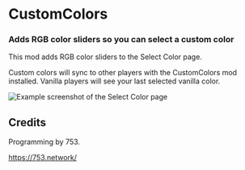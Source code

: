 # CustomColors
### Adds RGB color sliders so you can select a custom color

This mod adds RGB color sliders to the Select Color page.

Custom colors will sync to other players with the CustomColors mod installed. Vanilla players will see your last selected vanilla color.

![Example screenshot of the Select Color page]()

## Credits
Programming by 753.

https://753.network/